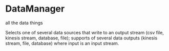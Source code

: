 # DataManager
all the data things

Selects one of several data sources that write to an output stream (csv file, kinesis stream, database, file); 
supports of several data outputs (kinesis stream, file, database) where input is an input stream.

